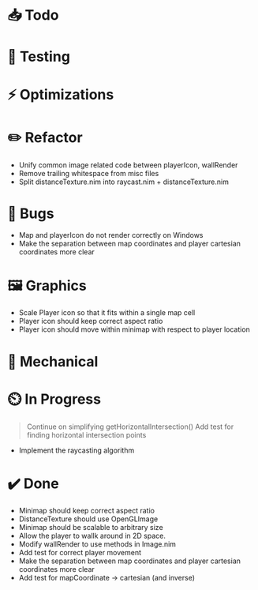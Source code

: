 # 📥 Todo

# 🔬 Testing

# ⚡  Optimizations

# ✏️  Refactor
* Unify common image related code between playerIcon, wallRender
* Remove trailing whitespace from misc files
* Split distanceTexture.nim into raycast.nim + distanceTexture.nim

# 🐞 Bugs
* Map and playerIcon do not render correctly on Windows
* Make the separation between map coordinates and player cartesian coordinates more clear

# 🖼️  Graphics
* Scale Player icon so that it fits within a single map cell
* Player icon should keep correct aspect ratio
* Player icon should move within minimap with respect to player location

# 🔧 Mechanical

# ⏲️  In Progress
> Continue on simplifying getHorizontalIntersection()
> Add test for finding horizontal intersection points
* Implement the raycasting algorithm

# ✔️  Done
* Minimap should keep correct aspect ratio
* DistanceTexture should use OpenGLImage
* Minimap should be scalable to arbitrary size
* Allow the player to wallk around in 2D space.
* Modify wallRender to use methods in Image.nim
* Add test for correct player movement
* Make the separation between map coordinates and player cartesian coordinates more clear
* Add test for mapCoordinate -> cartesian  (and inverse)